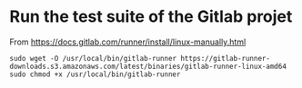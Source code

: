 # Run the test suite of the Gitlab projet

From <https://docs.gitlab.com/runner/install/linux-manually.html>

```shell
sudo wget -O /usr/local/bin/gitlab-runner https://gitlab-runner-downloads.s3.amazonaws.com/latest/binaries/gitlab-runner-linux-amd64
sudo chmod +x /usr/local/bin/gitlab-runner
```

